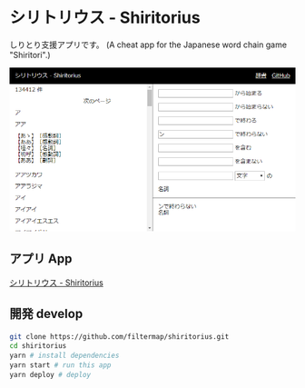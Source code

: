 # シリトリウス - Shiritorius

しりとり支援アプリです。 (A cheat app for the Japanese word chain game "Shiritori".)

![Screen shot](screenshot.png?raw=true)

## アプリ App

[シリトリウス - Shiritorius](https://filtermap.github.io/shiritorius/)

## 開発 develop

```sh
git clone https://github.com/filtermap/shiritorius.git
cd shiritorius
yarn # install dependencies
yarn start # run this app
yarn deploy # deploy
```
